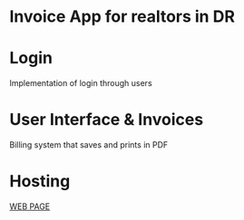 # Invoice App for realtors in DR

# Login
Implementation of login through users


# User Interface & Invoices
Billing system that saves and prints in PDF

# Hosting

[WEB PAGE](https://invoiceapp-19736.web.app/)

